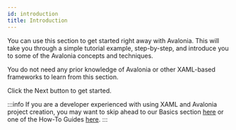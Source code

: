 ```yaml
---
id: introduction
title: Introduction
---
```


You can use this section to get started right away with Avalonia. This will take you through a simple tutorial example, 
step-by-step, and introduce you to some of the Avalonia concepts and techniques.

You do not need any prior knowledge of Avalonia or other XAML-based frameworks to learn from this section.

Click the Next button to get started.

:::info
If you are a developer experienced with using XAML and Avalonia project creation, you may want to skip ahead to our Basics 
section [here](../../basics) or one of the How-To Guides [here](../../guides).
:::
